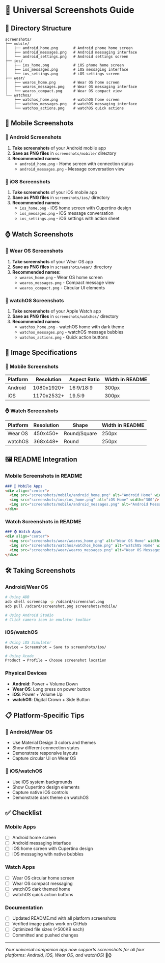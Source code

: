 # 📸 Universal Screenshots Guide

## 📁 Directory Structure
```
screenshots/
├── mobile/
│   ├── android_home.png       # Android phone home screen
│   ├── android_messages.png   # Android messaging interface  
│   └── android_settings.png   # Android settings screen
├── ios/
│   ├── ios_home.png           # iOS phone home screen
│   ├── ios_messages.png       # iOS messaging interface
│   └── ios_settings.png       # iOS settings screen
├── wear/
│   ├── wearos_home.png        # Wear OS home screen
│   ├── wearos_messages.png    # Wear OS messaging interface
│   └── wearos_compact.png     # Wear OS compact view
└── watchos/
    ├── watchos_home.png       # watchOS home screen
    ├── watchos_messages.png   # watchOS messaging interface  
    └── watchos_actions.png    # watchOS quick actions
```

## 📱 Mobile Screenshots

### 🤖 Android Screenshots
1. **Take screenshots** of your Android mobile app
2. **Save as PNG files** in `screenshots/mobile/` directory
3. **Recommended names**:
   - `android_home.png` - Home screen with connection status
   - `android_messages.png` - Message conversation view
### 🍎 iOS Screenshots  
1. **Take screenshots** of your iOS mobile app
2. **Save as PNG files** in `screenshots/ios/` directory
3. **Recommended names**:
   - `ios_home.png` - iOS home screen with Cupertino design
   - `ios_messages.png` - iOS message conversation
   - `ios_settings.png` - iOS settings with action sheet

## ⌚ Watch Screenshots

### 🤖 Wear OS Screenshots
1. **Take screenshots** of your Wear OS app
2. **Save as PNG files** in `screenshots/wear/` directory  
3. **Recommended names**:
   - `wearos_home.png` - Wear OS home screen
   - `wearos_messages.png` - Compact message view
   - `wearos_compact.png` - Circular UI elements

### 🍎 watchOS Screenshots
1. **Take screenshots** of your Apple Watch app
2. **Save as PNG files** in `screenshots/watchos/` directory
3. **Recommended names**:
   - `watchos_home.png` - watchOS home with dark theme
   - `watchos_messages.png` - watchOS message bubbles
   - `watchos_actions.png` - Quick action buttons

## 📐 Image Specifications

### 📱 **Mobile Screenshots**
| Platform | Resolution | Aspect Ratio | Width in README |
|----------|------------|--------------|-----------------|
| Android | 1080x1920+ | 16:9/18:9 | 300px |
| iOS | 1170x2532+ | 19.5:9 | 300px |

### ⌚ **Watch Screenshots**  
| Platform | Resolution | Shape | Width in README |
|----------|------------|-------|-----------------|
| Wear OS | 450x450+ | Round/Square | 250px |
| watchOS | 368x448+ | Round | 250px |

## 🖼️ README Integration

### Mobile Screenshots in README
```markdown
### 📱 Mobile Apps
<div align="center">
  <img src="screenshots/mobile/android_home.png" alt="Android Home" width="300"/>
  <img src="screenshots/ios/ios_home.png" alt="iOS Home" width="300"/>
  <img src="screenshots/mobile/android_messages.png" alt="Android Messages" width="300"/>
</div>
```

### Watch Screenshots in README
```markdown
### ⌚ Watch Apps
<div align="center">
  <img src="screenshots/wear/wearos_home.png" alt="Wear OS Home" width="250"/>
  <img src="screenshots/watchos/watchos_home.png" alt="watchOS Home" width="250"/>
  <img src="screenshots/wear/wearos_messages.png" alt="Wear OS Messages" width="250"/>
</div>
```

## 🛠️ Taking Screenshots

### **Android/Wear OS**
```bash
# Using ADB
adb shell screencap -p /sdcard/screenshot.png
adb pull /sdcard/screenshot.png screenshots/mobile/

# Using Android Studio
# Click camera icon in emulator toolbar
```

### **iOS/watchOS**  
```bash
# Using iOS Simulator
Device → Screenshot → Save to screenshots/ios/

# Using Xcode
Product → Profile → Choose screenshot location
```

### **Physical Devices**
- **Android**: Power + Volume Down
- **Wear OS**: Long press on power button
- **iOS**: Power + Volume Up  
- **watchOS**: Digital Crown + Side Button

## 📋 Platform-Specific Tips

### 🤖 **Android/Wear OS**
- Use Material Design 3 colors and themes
- Show different connection states
- Demonstrate responsive layouts
- Capture circular UI on Wear OS

### 🍎 **iOS/watchOS**
- Use iOS system backgrounds
- Show Cupertino design elements
- Capture native iOS controls
- Demonstrate dark theme on watchOS

## ✅ Checklist

### Mobile Apps
- [ ] Android home screen
- [ ] Android messaging interface  
- [ ] iOS home screen with Cupertino design
- [ ] iOS messaging with native bubbles

### Watch Apps  
- [ ] Wear OS circular home screen
- [ ] Wear OS compact messaging
- [ ] watchOS dark themed home
- [ ] watchOS quick action buttons

### Documentation
- [ ] Updated README.md with all platform screenshots
- [ ] Verified image paths work on GitHub
- [ ] Optimized file sizes (<500KB each)
- [ ] Committed and pushed changes

---

*Your universal companion app now supports screenshots for all four platforms: Android, iOS, Wear OS, and watchOS!* 📱⌚